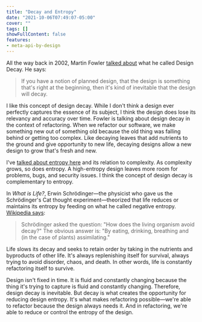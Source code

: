 ```yaml
---
title: "Decay and Entropy"
date: "2021-10-06T07:49:07-05:00"
cover: ""
tags: []
showFullContent: false
features:
- meta-api-by-design
---
```


All the way back in 2002, Martin Fowler [talked about](https://www.artima.com/articles/flexibility-and-complexity) what he called Design Decay. He says:

> If you have a notion of planned design, that the design is something that's right at the beginning, then it's kind of inevitable that the design will decay.

I like this concept of design decay. While I don't think a design ever perfectly captures the essence of its subject, I think the design does lose its relevancy and accuracy over time. Fowler is talking about design decay in the context of refactoring. When we refactor our software, we make something new out of something old because the old thing was falling behind or getting too complex. Like decaying leaves that add nutrients to the ground and give opportunity to new life, decaying designs allow a new design to grow that's fresh and new.

I've [talked about entropy here](/tags/schema-entropy/) and its relation to complexity. As complexity grows, so does entropy. A high-entropy design leaves more room for problems, bugs, and security issues. I think the concept of design decay is complementary to entropy.

In *What is Life?*, Erwin Schrödinger—the physicist who gave us the Schrödinger's Cat thought experiment—theorized that life reduces or maintains its entropy by feeding on what he called negative entropy. [Wikipedia says](https://en.wikipedia.org/wiki/Entropy_and_life):

> Schrödinger asked the question: "How does the living organism avoid decay?" The obvious answer is: "By eating, drinking, breathing and (in the case of plants) assimilating." 

Life slows its decay and seeks to retain order by taking in the nutrients and byproducts of other life. It's always replenishing itself for survival, always trying to avoid disorder, chaos, and death. In other words, life is constantly refactoring itself to survive.

Design isn't fixed in time. It is fluid and constantly changing because the thing it's trying to capture is fluid and constantly changing. Therefore, design decay is inevitable. But decay is what creates the opportunity for reducing design entropy. It's what makes refactoring possible—we're able to refactor because the design always needs it. And in refactoring, we're able to reduce or control the entropy of the design.
